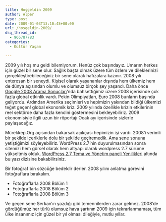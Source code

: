 ```yaml
---
title: Hoşgeldin 2009
author: Alper
type: post
date: 2009-01-03T13:10:45+00:00
url: /hosgeldin-2009/
dsq_thread_id:
  - 966787783
categories:
  - Kültür Yaşam

---
```

2009 yılı hoş mu geldi bilemiyorum. Henüz çok başındayız. Umarım herkes için güzel bir sene olur. Sağlık başta olmak üzere tüm özlem ve dileklerinizi gerçekleştirebileceğiniz bir sene olarak hafızalara kazınır. 2008 yılı enteresan bir seneydi. Kişisel olarak yaşananlar dışında hem ülkemiz hem de dünya açısından olumlu ve olumsuz birçok şey yaşandı. Daha önce [Google 2008 Arama Sonuçları][1]&#8216;nda bahsettiğimiz üzere 2008 içerisinde çok fazla global etkinlik vardı. Pekin Olimpiyatları, Euro 2008 bunların başında geliyordu. Ardından Amerika seçimleri ve hepimizin yakından bildiği ülkemizi teğet geçen! global ekonomik kriz. 2009 yılında özellikle krizin etkilerinin reel sektörde daha fazla kendini göstermesini bekleyebiliriz. 2009 ekonomisiyle ilgili uzun bir röportajı Ocak ayı içerisinde sizlerle paylaşacağız. <!--more-->

Mürekkep.Org açısından bakarsak açıkçası hepimizin işi vardı. 2008&#8217;i verimli bir şekilde içeriklerle dolu bir şekilde geçiremedik. Ama sene sonuna yetiştiğimizi söyleyebiliriz. WordPress 2.7&#8217;nin duyurulmasından sonra sitemizi hem görsel olarak hem altyapı olarak wordpress 2.7 sürüme yükseltmiş olduk. [WordPress 2.7 Tema ve Yönetim paneli Yenilikleri][2] altında bu yazı dizisine bakabilirsiniz.

Bir fotoğraf bin sözcüğe bedeldir derler. 2008 yılını anlatma görevini fotoğraflara bırakalım.

  * Fotoğraflarla 2008 Bölüm 1
  * Fotoğraflarla 2008 Bölüm 2
  * Fotoğraflarla 2008 Bölüm 3

Ve geçen sene Serkan&#8217;ın yazdığı gibi temennilerden zarar gelmez. 2008′de gördüğümüz her türlü olumsuz hava şartının 2009 için tekrarlanmaması, tüm ülke insanımız için güzel bir yıl olması dileğiyle, mutlu yıllar.

 [1]: https://www.murekkep.org/google-2008-arama-egilimleri-trends-557
 [2]: https://www.murekkep.org/wordpress-27-tema-ve-yonetim-paneli-yenilikleri-597